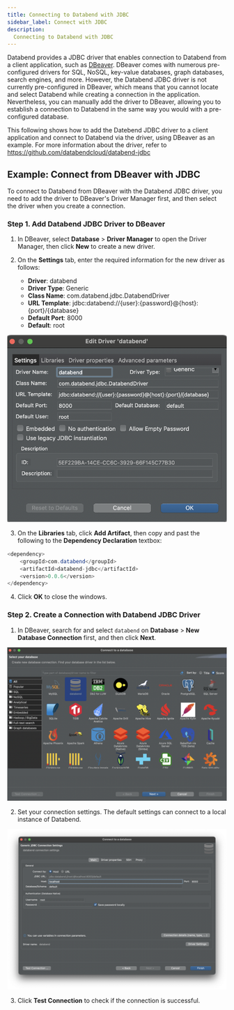 ```yaml
---
title: Connecting to Databend with JDBC
sidebar_label: Connect with JDBC
description:
  Connecting to Databend with JDBC
---
```


Databend provides a JDBC driver that enables connection to Databend from a client application, such as [DBeaver](https://dbeaver.com/). DBeaver comes with numerous pre-configured drivers for SQL, NoSQL, key-value databases, graph databases, search engines, and more. However, the Databend JDBC driver is not currently pre-configured in DBeaver, which means that you cannot locate and select Databend while creating a connection in the application. Nevertheless, you can manually add the driver to DBeaver, allowing you to establish a connection to Databend in the same way you would with a pre-configured database.

This following shows how to add the Datebend JDBC driver to a client application and connect to Databend via the driver, using DBeaver as an example. For more information about the driver, refer to https://github.com/databendcloud/databend-jdbc

## Example: Connect from DBeaver with JDBC

To connect to Databend from DBeaver with the Databend JDBC driver, you need to add the driver to DBeaver's Driver Manager first, and then select the driver when you create a connection.

### Step 1. Add Databend JDBC Driver to DBeaver

1. In DBeaver, select **Database** > **Driver Manager** to open the Driver Manager, then click **New** to create a new driver.

2. On the **Settings** tab, enter the required information for the new driver as follows:

    - **Driver**: databend
    - **Driver Type**: Generic
    - **Class Name**: com.databend.jdbc.DatabendDriver
    - **URL Template**: jdbc:databend://{user}:{password}@{host}:{port}/{database}
    - **Default Port**: 8000
    - **Default**: root

![Alt text](../../../public/img/integration/jdbc-new-driver.png)

3. On the **Libraries** tab, click **Add Artifact**, then copy and past the following to the **Dependency Declaration** textbox:

```java
<dependency>
    <groupId>com.databend</groupId>
    <artifactId>databend-jdbc</artifactId>
    <version>0.0.6</version>
</dependency>
```

4. Click **OK** to close the windows.

### Step 2. Create a Connection with Databend JDBC Driver

1. In DBeaver, search for and select `databend` on **Database** > **New Database Connection** first, and then click **Next**.

![Alt text](../../../public/img/integration/jdbc-select-driver.png)

2. Set your connection settings. The default settings can connect to a local instance of Databend.

![Alt text](../../../public/img/integration/jdbc-connect.png)

3. Click **Test Connection** to check if the connection is successful.
